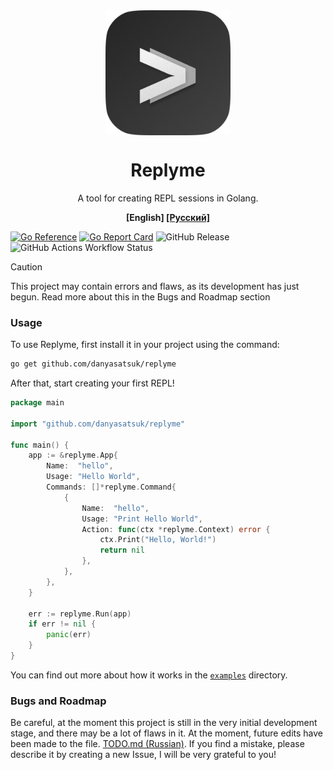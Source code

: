 <img src="assets/replyme_dark.png" alt="Replyme Logo" style="width: 200px;display: block; margin-right: auto; margin-left: auto;"/>
<h1 style="text-align: center">Replyme</h1>
<p style="text-align: center">A tool for creating REPL sessions in Golang.</p>
<p style="text-align: center"><b>[English] <a href="README.ru.md">[Русский]</a></b></p>

[![Go Reference](https://pkg.go.dev/badge/github.com/danyasatsuk/replyme.svg)](https://pkg.go.dev/github.com/danyasatsuk/replyme)
[![Go Report Card](https://goreportcard.com/badge/github.com/danyasatsuk/replyme)](https://goreportcard.com/report/github.com/danyasatsuk/replyme)
![GitHub Release](https://img.shields.io/github/v/release/danyasatsuk/replyme?include_prereleases)
![GitHub Actions Workflow Status](https://img.shields.io/github/actions/workflow/status/danyasatsuk/replyme/go.yml)

> [!CAUTION]
> This project may contain errors and flaws, as its development has just begun. Read more about this in the Bugs and Roadmap section

### Usage

To use Replyme, first install it in your project using the command:

```bash
go get github.com/danyasatsuk/replyme
```

After that, start creating your first REPL!

```go
package main

import "github.com/danyasatsuk/replyme"

func main() {
    app := &replyme.App{
        Name:  "hello",
        Usage: "Hello World",
        Commands: []*replyme.Command{
            {
                Name:  "hello",
                Usage: "Print Hello World",
                Action: func(ctx *replyme.Context) error {
                    ctx.Print("Hello, World!")
                    return nil
                },
            },
        },
    }
    
    err := replyme.Run(app)
    if err != nil {
        panic(err)
    }
}

```

You can find out more about how it works in the [`examples`](/examples/README.md) directory.

### Bugs and Roadmap

Be careful, at the moment this project is still in the very initial development stage, and there may be a lot of flaws in it. At the moment, future edits have been made to the file. [TODO.md (Russian)](./TODO.md). If you find a mistake, please describe it by creating a new Issue, I will be very grateful to you!


